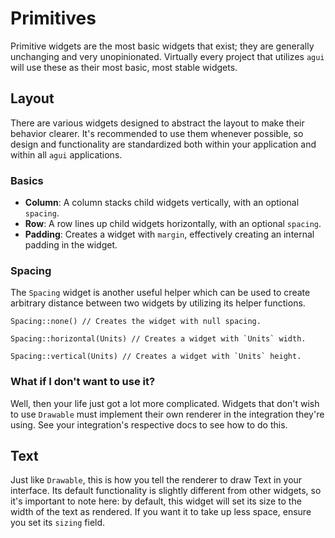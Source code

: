 # Primitives

Primitive widgets are the most basic widgets that exist; they are generally unchanging and very unopinionated. Virtually every project that utilizes `agui` will use these as their most basic, most stable widgets.

## Layout

There are various widgets designed to abstract the layout to make their behavior clearer. It's recommended to use them whenever possible, so design and functionality are standardized both within your application and within all `agui` applications.

### Basics

- **Column**: A column stacks child widgets vertically, with an optional `spacing`.
- **Row**: A row lines up child widgets horizontally, with an optional `spacing`.
- **Padding**: Creates a widget with `margin`, effectively creating an internal padding in the widget.

### Spacing

The `Spacing` widget is another useful helper which can be used to create arbitrary distance between two widgets by utilizing its helper functions.

```rust,noplaypen
Spacing::none() // Creates the widget with null spacing.

Spacing::horizontal(Units) // Creates a widget with `Units` width.

Spacing::vertical(Units) // Creates a widget with `Units` height.
```

### What if I don't want to use it?

Well, then your life just got a lot more complicated. Widgets that don't wish to use `Drawable` must implement their own renderer in the integration they're using. See your integration's respective docs to see how to do this.

## Text

Just like `Drawable`, this is how you tell the renderer to draw Text in your interface. Its default functionality is slightly different from other widgets, so it's important to note here: by default, this widget will set its size to the width of the text as rendered. If you want it to take up less space, ensure you set its `sizing` field.